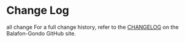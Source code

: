 # Change Log

all change
For a full change history, refer to the [CHANGELOG](https://github.com/goukenn/balafon-gondo) on the Balafon-Gondo  GitHub site.